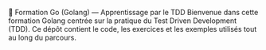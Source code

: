 🚀 Formation Go (Golang) — Apprentissage par le TDD
Bienvenue dans cette formation Golang centrée sur la pratique du Test Driven Development (TDD).
Ce dépôt contient le code, les exercices et les exemples utilisés tout au long du parcours.

